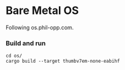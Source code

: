 # Bare Metal OS
Following os.phil-opp.com.

### Build and run
```
cd os/
cargo build --target thumbv7em-none-eabihf
```